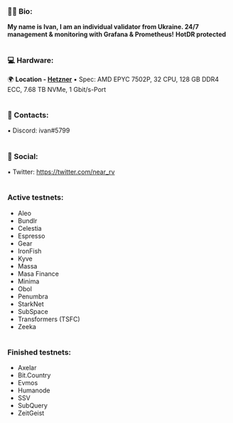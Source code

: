 ### :raising_hand_man: Bio: 
**My name is Ivan, I am an individual validator from Ukraine. 24/7 management & monitoring with Grafana & Prometheus!**
**HotDR protected**
#
### :computer: Hardware:
:earth_africa: **Location - [Hetzner](https://www.hetzner.com/dedicated-rootserver/ax101)**
:black_small_square: Spec: AMD EPYC 7502P, 32 CPU, 128 GB DDR4 ECC, 7.68 TB NVMe, 1 Gbit/s-Port
#
### :speech_balloon: Contacts:
:black_small_square: Discord: ivan#5799
#
### :speech_balloon: Social:
:black_small_square: Twitter: https://twitter.com/near_rv
#
### Active testnets:
- Aleo
- Bundlr
- Celestia
- Espresso
- Gear
- IronFish
- Kyve
- Massa
- Masa Finance
- Minima
- Obol
- Penumbra
- StarkNet
- SubSpace
- Transformers (TSFC)
- Zeeka
#
### Finished testnets:
- Axelar
- Bit.Country
- Evmos
- Humanode
- SSV
- SubQuery
- ZeitGeist
